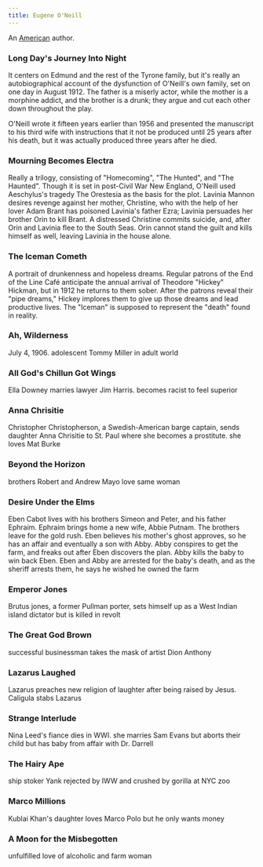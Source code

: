 ```yaml
---
title: Eugene O'Neill
---
```


An [American](../index.html) author.

### Long Day's Journey Into Night

It centers on Edmund and the rest of the Tyrone family, but it's really an autobiographical account of the dysfunction of O'Neill's own family, set on one day in August 1912. The father is a miserly actor, while the mother is a morphine addict, and the brother is a drunk; they argue and cut each other down throughout the play.

O'Neill wrote it fifteen years earlier than 1956 and presented the manuscript to his third wife with instructions that it not be produced until 25 years after his death, but it was actually produced three years after he died.

### Mourning Becomes Electra

Really a trilogy, consisting of "Homecoming", "The Hunted", and "The Haunted". Though it is set in post-Civil War New England, O'Neill used Aeschylus's tragedy The Orestesia as the basis for the plot. Lavinia Mannon desires revenge against her mother, Christine, who with the help of her lover Adam Brant has poisoned Lavinia's father Ezra; Lavinia persuades her brother Orin to kill Brant. A distressed Christine commits suicide, and, after Orin and Lavinia flee to the South Seas. Orin cannot stand the guilt and kills himself as well, leaving Lavinia in the house alone.

### The Iceman Cometh

 A portrait of drunkenness and hopeless dreams. Regular patrons of the End of the Line Café anticipate the annual arrival of Theodore "Hickey" Hickman, but in 1912 he returns to them sober. After the patrons reveal their "pipe dreams," Hickey implores them to give up those dreams and lead productive lives. The "Iceman" is supposed to represent the "death" found in reality.

### Ah, Wilderness

July 4, 1906. adolescent Tommy Miller in adult world

### All God's Chillun Got Wings

Ella Downey marries lawyer Jim Harris. becomes racist to feel superior

### Anna Chrisitie

Christopher Christopherson, a Swedish-American barge captain, sends daughter Anna Chrisitie to St. Paul where she becomes a prostitute. she loves Mat Burke

### Beyond the Horizon

brothers Robert and Andrew Mayo love same woman

### Desire Under the Elms

Eben Cabot lives with his brothers Simeon and Peter, and his father Ephraim. Ephraim brings home a new wife, Abbie Putnam. The brothers leave for the gold rush. Eben believes his mother's ghost approves, so he has an affair and eventually a son with Abby. Abby conspires to get the farm, and freaks out after Eben discovers the plan. Abby kills the baby to win back Eben. Eben and Abby are arrested for the baby's death, and as the sheriff arrests them, he says he wished he owned the farm

### Emperor Jones

Brutus jones, a former Pullman porter, sets himself up as a West Indian island dictator but is killed in revolt

### The Great God Brown

successful businessman takes the mask of artist Dion Anthony

### Lazarus Laughed

Lazarus preaches new religion of laughter after being raised by Jesus. Caligula stabs Lazarus

### Strange Interlude

Nina Leed's fiance dies in WWI. she marries Sam Evans but aborts their child but has baby from affair with Dr. Darrell

### The Hairy Ape

ship stoker Yank rejected by IWW and crushed by gorilla at NYC zoo

### Marco Millions

Kublai Khan's daughter loves Marco Polo but he only wants money

### A Moon for the Misbegotten

unfulfilled love of alcoholic and farm woman
